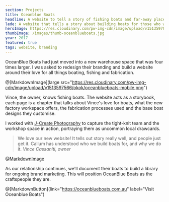 ```yaml
---
section: Projects
title: Oceanblue Boats
headline: A website to tell a story of fishing boats and far-away places.
lede: A website that tells a story about building boats for those who want to get away.
heroImage: https://res.cloudinary.com/pw-img-cdn/image/upload/v1513597864/okok/oceanblueboats-video-poster.jpg
thumbImage: /images/thumb-oceanblueboats.jpg
year: 2017
featured: true
tags: website, branding
---
```


OceanBlue Boats had just moved into a new warehouse space that was four times larger. I
was asked to redesign their branding and build a website around their love for all
things boating, fishing and fabrication.

@[MarkdownImage](large src="https://res.cloudinary.com/pw-img-cdn/image/upload/v1513597566/okok/oceanblueboats-mobile.png")

<!-- @[MarkdownMovie](large src="/images/oceanblueboats-desktop-video.mp4") -->

Vince, the owner, knows fishing boats. The website acts as a storybook, each page is a
chapter that talks about Vince's love for boats, what the new factory workspace offers, the fabrication processes used and the base boat designs they customise.

I worked with [J-Create Photography](http://j-create.com.au/) to capture the tight-knit team and the workshop space in action, portraying them as uncommon
local drawcards.

> We love our new website! It tells out story really well, and people just get it. Callum
> has understood who we build boats for, and why we do it. _Vince Cassaniti, owner_

@[MarkdownImage](src="https://res.cloudinary.com/pw-img-cdn/image/upload/v1513597571/okok/oceanblueboats-layout.jpg")

As our relationship continues, we'll document their boats to build a library for
ongoing brand marketing. This will position OceanBlue Boats as the craftspeople they are.

@[MarkdownButton](link="https://oceanblueboats.com.au" label="Visit Oceanblue Boats")

